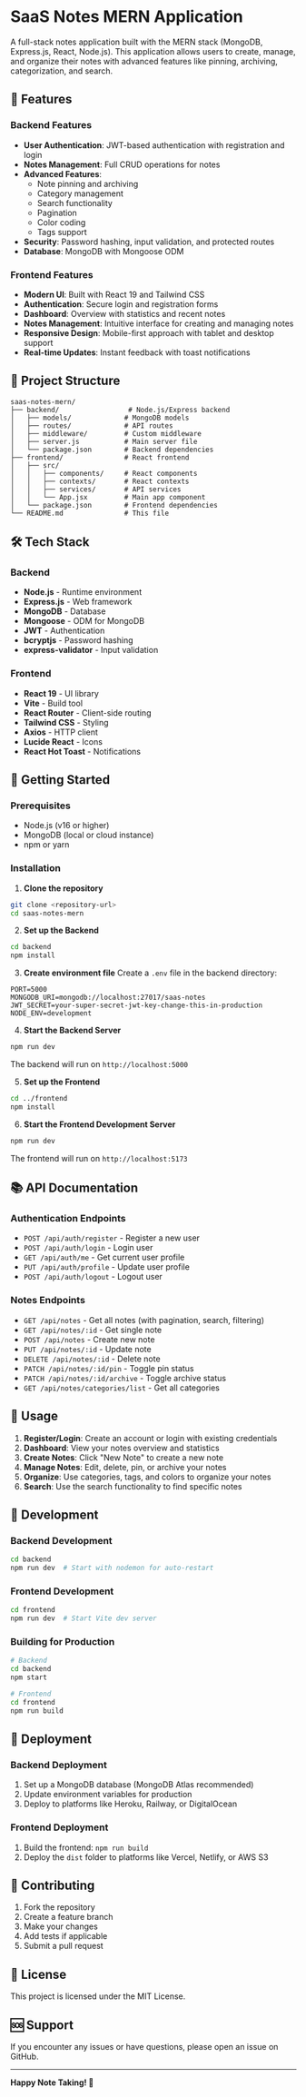 # SaaS Notes MERN Application

A full-stack notes application built with the MERN stack (MongoDB, Express.js, React, Node.js). This application allows users to create, manage, and organize their notes with advanced features like pinning, archiving, categorization, and search.

## 🚀 Features

### Backend Features
- **User Authentication**: JWT-based authentication with registration and login
- **Notes Management**: Full CRUD operations for notes
- **Advanced Features**: 
  - Note pinning and archiving
  - Category management
  - Search functionality
  - Pagination
  - Color coding
  - Tags support
- **Security**: Password hashing, input validation, and protected routes
- **Database**: MongoDB with Mongoose ODM

### Frontend Features
- **Modern UI**: Built with React 19 and Tailwind CSS
- **Authentication**: Secure login and registration forms
- **Dashboard**: Overview with statistics and recent notes
- **Notes Management**: Intuitive interface for creating and managing notes
- **Responsive Design**: Mobile-first approach with tablet and desktop support
- **Real-time Updates**: Instant feedback with toast notifications

## 📁 Project Structure

```
saas-notes-mern/
├── backend/                 # Node.js/Express backend
│   ├── models/             # MongoDB models
│   ├── routes/             # API routes
│   ├── middleware/         # Custom middleware
│   ├── server.js           # Main server file
│   └── package.json        # Backend dependencies
├── frontend/               # React frontend
│   ├── src/
│   │   ├── components/     # React components
│   │   ├── contexts/       # React contexts
│   │   ├── services/       # API services
│   │   └── App.jsx         # Main app component
│   └── package.json        # Frontend dependencies
└── README.md               # This file
```

## 🛠️ Tech Stack

### Backend
- **Node.js** - Runtime environment
- **Express.js** - Web framework
- **MongoDB** - Database
- **Mongoose** - ODM for MongoDB
- **JWT** - Authentication
- **bcryptjs** - Password hashing
- **express-validator** - Input validation

### Frontend
- **React 19** - UI library
- **Vite** - Build tool
- **React Router** - Client-side routing
- **Tailwind CSS** - Styling
- **Axios** - HTTP client
- **Lucide React** - Icons
- **React Hot Toast** - Notifications

## 🚀 Getting Started

### Prerequisites
- Node.js (v16 or higher)
- MongoDB (local or cloud instance)
- npm or yarn

### Installation

1. **Clone the repository**
```bash
git clone <repository-url>
cd saas-notes-mern
```

2. **Set up the Backend**
```bash
cd backend
npm install
```

3. **Create environment file**
Create a `.env` file in the backend directory:
```env
PORT=5000
MONGODB_URI=mongodb://localhost:27017/saas-notes
JWT_SECRET=your-super-secret-jwt-key-change-this-in-production
NODE_ENV=development
```

4. **Start the Backend Server**
```bash
npm run dev
```
The backend will run on `http://localhost:5000`

5. **Set up the Frontend**
```bash
cd ../frontend
npm install
```

6. **Start the Frontend Development Server**
```bash
npm run dev
```
The frontend will run on `http://localhost:5173`

## 📚 API Documentation

### Authentication Endpoints
- `POST /api/auth/register` - Register a new user
- `POST /api/auth/login` - Login user
- `GET /api/auth/me` - Get current user profile
- `PUT /api/auth/profile` - Update user profile
- `POST /api/auth/logout` - Logout user

### Notes Endpoints
- `GET /api/notes` - Get all notes (with pagination, search, filtering)
- `GET /api/notes/:id` - Get single note
- `POST /api/notes` - Create new note
- `PUT /api/notes/:id` - Update note
- `DELETE /api/notes/:id` - Delete note
- `PATCH /api/notes/:id/pin` - Toggle pin status
- `PATCH /api/notes/:id/archive` - Toggle archive status
- `GET /api/notes/categories/list` - Get all categories

## 🎯 Usage

1. **Register/Login**: Create an account or login with existing credentials
2. **Dashboard**: View your notes overview and statistics
3. **Create Notes**: Click "New Note" to create a new note
4. **Manage Notes**: Edit, delete, pin, or archive your notes
5. **Organize**: Use categories, tags, and colors to organize your notes
6. **Search**: Use the search functionality to find specific notes

## 🔧 Development

### Backend Development
```bash
cd backend
npm run dev  # Start with nodemon for auto-restart
```

### Frontend Development
```bash
cd frontend
npm run dev  # Start Vite dev server
```

### Building for Production
```bash
# Backend
cd backend
npm start

# Frontend
cd frontend
npm run build
```

## 🚀 Deployment

### Backend Deployment
1. Set up a MongoDB database (MongoDB Atlas recommended)
2. Update environment variables for production
3. Deploy to platforms like Heroku, Railway, or DigitalOcean

### Frontend Deployment
1. Build the frontend: `npm run build`
2. Deploy the `dist` folder to platforms like Vercel, Netlify, or AWS S3

## 🤝 Contributing

1. Fork the repository
2. Create a feature branch
3. Make your changes
4. Add tests if applicable
5. Submit a pull request

## 📄 License

This project is licensed under the MIT License.

## 🆘 Support

If you encounter any issues or have questions, please open an issue on GitHub.

---

**Happy Note Taking! 📝**